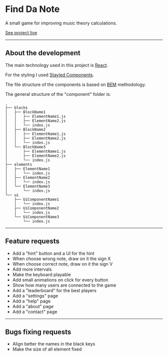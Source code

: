 # Find Da Note

A small game for improving music theory calculations.

[See project live](https://main--effortless-licorice-e5157b.netlify.app/)

---

## About the development

The main technology used in this project is [React](https://reactjs.org/).

For the styling I used [Stayled Components](https://styled-components.com/).

The file structure of the components is based on [BEM](http://getbem.com/) methodology.

The general structure of the "component" folder is: 

```
.
├── blocks
│   ├── BlockName1
│   │   ├── ElementName1.js
│   │   ├── ElementName2.js
│   │   └── index.js
│   ├── BlockName2
│   │   ├── ElementName1.js
│   │   ├── ElementName2.js
│   │   └── index.js
│   └── BlockName3
│       ├── ElementName1.js
│       ├── ElementName2.js
│       └── index.js
├── elements
│   ├── ElementName1
│   │   └── index.js
│   ├── ElementName2
│   │   └── index.js
│   └── ElementName3
│       └── index.js
└── ui
    ├── UiComponentName1
    │   └── index.js
    ├── UiComponentName2
    │   └── index.js
    └── UiComponentName3
        └── index.js
```

---

## Feature requests

- Add a "hint" button and a UI for the hint
- When choose wrong note, draw on it the sign X
- When choose correct note, draw on it the sign V
- Add more intervals
- Make the keyboard playable
- Add small animations on click for every button
- Show how many users are connected to the game
- Add a "leaderboard" for the best players
- Add a "settings" page
- Add a "help" page
- Add a "about" page
- Add a "contact" page

---

## Bugs fixing requests

- Align better the names in the black keys
- Make the size of all element fixed
